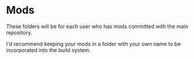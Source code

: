 # Mods

These folders will be for each user who has mods committed with the main repository. 

I'd recommend keeping your mods in a folder with your own name to be incorporated into the build system.